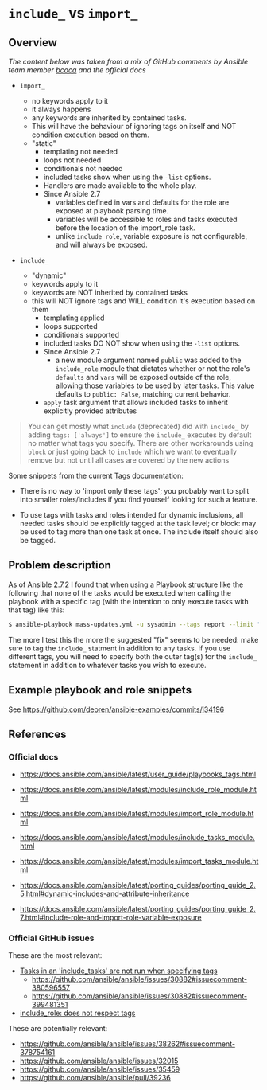 # `include_` vs `import_`

## Overview

*The content below was taken from a mix of GitHub comments by Ansible team
member [bcoca](https://github.com/bcoca) and the official docs*

- `import_`
  - no keywords apply to it
  - it always happens
  - any keywords are inherited by contained tasks.
  - This will have the behaviour of ignoring tags on itself and NOT condition
    execution based on them.
  - "static"
    - templating not needed
    - loops not needed
    - conditionals not needed
    - included tasks show when using the `-list` options.
    - Handlers are made available to the whole play.
    - Since Ansible 2.7
      - variables defined in vars and defaults for the role are exposed at
        playbook parsing time.
      - variables will be accessible to roles and tasks executed before the
        location of the import_role task.
      - unlike `include_role`, variable exposure is not configurable, and will
        always be exposed.

- `include_`
  - "dynamic"
  - keywords apply to it
  - keywords are NOT inherited by contained tasks
  - this will NOT ignore tags and WILL condition it's execution based on them
    - templating applied
    - loops supported
    - conditionals supported
    - included tasks DO NOT show when using the `-list` options.
    - Since Ansible 2.7
      - a new module argument named `public` was added to the `include_role`
        module that dictates whether or not the role's `defaults` and `vars`
        will be exposed outside of the role, allowing those variables to be used
        by later tasks. This value defaults to `public: False`, matching current
        behavior.
    - `apply` task argument that allows included tasks to inherit explicitly
      provided attributes

> You can get mostly what `include` (deprecated) did with `include_` by adding
`tags: ['always']` to ensure the `include_` executes by default no matter what
tags you specify. There are other workarounds using `block` or just going back
to `include` which we want to eventually remove but not until all cases are
covered by the new actions

Some snippets from the current
[Tags](https://docs.ansible.com/ansible/latest/user_guide/playbooks_tags.html)
documentation:

- There is no way to 'import only these tags'; you probably want to split into
  smaller roles/includes if you find yourself looking for such a feature.

- To use tags with tasks and roles intended for dynamic inclusions, all needed
  tasks should be explicitly tagged at the task level; or block: may be used to
  tag more than one task at once. The include itself should also be tagged.

## Problem description

As of Ansible 2.7.2 I found that when using a Playbook structure like the
following that none of the tasks would be executed when calling the playbook with
a specific tag (with the intention to only execute tasks with that tag) like
this:

```bash
$ ansible-playbook mass-updates.yml -u sysadmin --tags report --limit "testing"
```

The more I test this the more the suggested "fix" seems to be needed: make
sure to tag the `include_` statment in addition to any tasks. If you use
different tags, you will need to specify both the outer tag(s) for the
`include_` statement in addition to whatever tasks you wish to execute.

## Example playbook and role snippets

See <https://github.com/deoren/ansible-examples/commits/i34196>

## References

### Official docs

- <https://docs.ansible.com/ansible/latest/user_guide/playbooks_tags.html>
- <https://docs.ansible.com/ansible/latest/modules/include_role_module.html>
- <https://docs.ansible.com/ansible/latest/modules/import_role_module.html>
- <https://docs.ansible.com/ansible/latest/modules/include_tasks_module.html>
- <https://docs.ansible.com/ansible/latest/modules/import_tasks_module.html>

- <https://docs.ansible.com/ansible/latest/porting_guides/porting_guide_2.5.html#dynamic-includes-and-attribute-inheritance>
- <https://docs.ansible.com/ansible/latest/porting_guides/porting_guide_2.7.html#include-role-and-import-role-variable-exposure>

### Official GitHub issues

These are the most relevant:

- [Tasks in an 'include_tasks' are not run when specifying tags](https://github.com/ansible/ansible/issues/30882)
  - <https://github.com/ansible/ansible/issues/30882#issuecomment-380596557>
  - <https://github.com/ansible/ansible/issues/30882#issuecomment-399481351>
- [include_role: does not respect tags](https://github.com/ansible/ansible/issues/34196)

These are potentially relevant:

- <https://github.com/ansible/ansible/issues/38262#issuecomment-378754161>
- <https://github.com/ansible/ansible/issues/32015>
- <https://github.com/ansible/ansible/issues/35459>
- <https://github.com/ansible/ansible/pull/39236>
